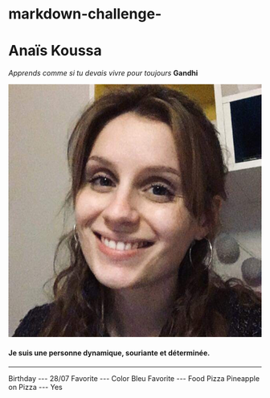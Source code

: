 # markdown-challenge-

# Anaïs Koussa #

*Apprends comme si tu devais vivre pour toujours* **Gandhi**

![photo](photo.jpg)



#### Je suis une personne dynamique, souriante et déterminée. ####

---- ----
Birthday --- 28/07
Favorite --- Color Bleu
Favorite --- Food Pizza
Pineapple on Pizza --- Yes


#### 




